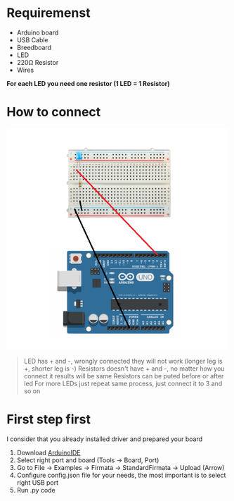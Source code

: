 # Requiremenst
  - Arduino board
  - USB Cable
  - Breedboard
  - LED 
  - 220Ω Resistor
  - Wires
  
**For each LED you need one resistor (1 LED = 1 Resistor)**

# How to connect
![Scheme_1_Led_Connect.png](../img/Scheme_1_Led_Connect.png)
>LED has + and -, wrongly connected they will not work (longer leg is +, shorter leg is -)
>Resistors doesn't have + and -, no matter how you connect it results will be same
>Resistors can be puted before or after led
>For more LEDs just repeat same process, just connect it to 3 and so on

# First step first
I consider that you already installed driver and prepared your board
1. Download [ArduinoIDE](https://www.arduino.cc/en/software) 
2. Select right port and board (Tools -> Board, Port)
3. Go to File -> Examples -> Firmata -> StandardFirmata -> Upload (Arrow)
4. Configure config.json file for your needs, the most important is to select right USB port
5. Run .py code
